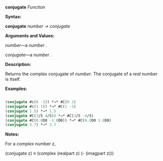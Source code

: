 **conjugate** *Function* 



**Syntax:** 



**conjugate** *number → conjugate* 



**Arguments and Values:** 



*number*—a *number* . 



*conjugate*—a *number* . 



**Description:** 



Returns the complex conjugate of *number*. The conjugate of a *real* number is itself. 



 



 



**Examples:**
```lisp

(conjugate #c(0 -1)) *→* #C(0 1) 
(conjugate #c(1 1)) *→* #C(1 -1) 
(conjugate 1.5) *→* 1.5 
(conjugate #C(3/5 4/5)) *→* #C(3/5 -4/5) 
(conjugate #C(0.0D0 -1.0D0)) *→* #C(0.0D0 1.0D0) 
(conjugate 3.7) *→* 3.7 

```
**Notes:** 



For a *complex* number z, 



(conjugate z) *≡* (complex (realpart z) (- (imagpart z))) 



